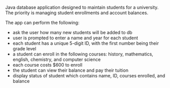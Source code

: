 Java database application designed to maintain students for a university. 
The priority is managing student enrollments and account balances.

The app can perform the following:
- ask the user how many new students will be added to db
- user is prompted to enter a name and year for each student
- each student has a unique 5-digit ID, with the first number being their grade level
- a student can enroll in the following courses: history, mathematics, english, chemistry, and computer science
- each course costs $600 to enroll
- the student can view their balance and pay their tuition
- display status of student which contains name, ID, courses enrolled, and balance

